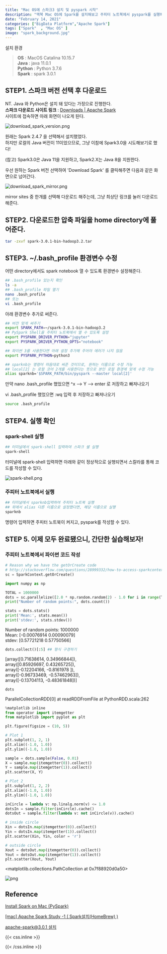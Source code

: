 ```yaml
---
title: "Mac OS에 스파크3 설치 및 pyspark 시작"
description: "맥북 Mac OS에 Spark를 설치해보고 주피터 노트북에서 pyspark를 실행해보자!"
date: "February 14, 2021"
categories: ["BigData Platform","Apache Spark"]
tags: ["Spark"  , "Mac OS" ]
image: "spark_background.jpg"
---
```



<!--more-->

설치 환경

> **OS** : MacOS Catalina 10.15.7  
**Java** : java 11.0.1  
**Python** : Python 3.7.6  
**Spark** : spark 3.0.1


## STEP1. 스파크 버전 선택 후 다운로드

NT. Java 와 Python은 설치 돼 있다는 가정으로 진행한다.  
__스파크 다운로드 사이트 링크__ : [Downloads | Apache Spark](http://spark.apache.org/downloads.html)  
사이트에 접속하면 아래 화면이 나오게 된다.  


![download_spark_version.png](download_spark_version.png)


원래는 Spark 2.4.7 을 선택해서 설치했었다.  
하지만 로컬의 Java 버전이 11이었으므로, 그냥 이참에 Spark3.0을 시도해보기로 했다!

(참고) Spark3.0은 Java 11을 지원하고, Spark2.X는 Java 8을 지원한다.

우선 원하는 Spark 버전 선택하여 'Download Spark' 를 클릭해주면 다음과 같은 화면으로 넘어간다.

![download_spark_mirror.png](download_spark_mirror.png)

mirror sites 중 한개를 선택해 다운로드 해주는데, 그냥 최상단 링크를 눌러 다운로드 해준다.


## STEP2. 다운로드한 압축 파일을 home directory에 풀어준다.

```bash
tar -zxvf spark-3.0.1-bin-hadoop3.2.tar
```

## STEP3. ~/.bash_profile 환경변수 수정

어떤 directory에서도 spark notebook 열 수 있도록 환경변수 설정해준다.

```bash
## .bash_profile 있는지 확인
ls -a 
## .bash_profile 파일 열기
nano .bash_profile
## 또는 
vi .bash_profile
```

 

아래 환경변수 추가로 써준다.

```bash
## 버전 맞게 써주기
export SPARK_PATH=~/spark-3.0.1-bin-hadoop3.2 
## PySpark Shell을 주피터 노트북에서 열 수 있도록 설정
export PYSPARK_DRIVER_PYTHON="jupyter"
export PYSPARK_DRIVER_PYTHON_OPTS="notebook"

## 파이썬 3를 사용한다면 아래 설정 추가해 주어야 에러가 나지 않음
export PYSPARK_PYTHON=python3

## sparknb는 명령어 마음대로 써준 것이므로, 원하는 이름으로 수정 가능
## local[2] 는 로컬 코어 2개를 사용한다는 뜻으로 본인 로컬 환경에 맞게 수정 가능
alias sparknb='$SPARK_PATH/bin/pyspark --master local[2]'
```

만약 nano .bash_profile 했었으면  ^x —> Y —> enter 로 저장하고 빠져나오기

vi .bash_profile 했었으면 :wq 입력 후 저장하고 빠져나오기

```bash
source .bash_profile
```

## STEP4. 실행 확인
### spark-shell 실행
```bash
## 터미널에서 spark-shell 입력하여 스파크 쉘 실행
spark-shell
```
터미널에 spark-shell 입력하면 아래와 같이 정상적으로 실행되면서 스칼라를 통해 코드를 작성할 수 있다.

![spark-shell.png](spark-shell.png)

### 주피터 노트북에서 실행

```bash
## 터미널에서 sparknb입력하여 주피터 노트북 실행
## 위에서 alias 다른 이름으로 설정했다면, 해당 이름으로 실행
sparknb
```
명령어 입력하면 주피터 노트북이 켜지고, pyspark를 작성할 수 있다.


## STEP 5. 이제 모두 완료됐으니, 간단한 실습해보자!

### 주피터 노트북에서 파이썬 코드 작성

```python
# Reason why we have the getOrCreate code
# http://stackoverflow.com/questions/28999332/how-to-access-sparkcontext-in-pyspark-script
sc = SparkContext.getOrCreate()
```






```python
import numpy as np

TOTAL = 1000000
dots = sc.parallelize([2.0 * np.random.random(2) - 1.0 for i in range(TOTAL)]).cache()
print("Number of random points:", dots.count())

stats = dots.stats()
print('Mean:', stats.mean())
print('stdev:', stats.stdev())
```

Number of random points: 1000000    
Mean: [-0.00076914  0.00090079]  
stdev: [0.57721218 0.57750566]



```python
dots.collect()[:5] ## 형식 구경하기
```




[array([0.71638614, 0.34966844]),  
 array([0.85926697, 0.43265725]),  
 array([-0.12204166, -0.8161978 ]),  
 array([-0.96733469, -0.57462963]),  
 array([-0.13704113, -0.48361848])]




```python
dots
```




ParallelCollectionRDD[0] at readRDDFromFile at PythonRDD.scala:262




```python
%matplotlib inline
from operator import itemgetter
from matplotlib import pyplot as plt

plt.figure(figsize = (10, 5))

# Plot 1
plt.subplot(1, 2, 1)
plt.xlim((-1.0, 1.0))
plt.ylim((-1.0, 1.0))

sample = dots.sample(False, 0.01)
X = sample.map(itemgetter(0)).collect()
Y = sample.map(itemgetter(1)).collect()
plt.scatter(X, Y)

# Plot 2
plt.subplot(1, 2, 2)
plt.xlim((-1.0, 1.0))
plt.ylim((-1.0, 1.0))

inCircle = lambda v: np.linalg.norm(v) <= 1.0
dotsIn = sample.filter(inCircle).cache()
dotsOut = sample.filter(lambda v: not inCircle(v)).cache()

# inside circle
Xin = dotsIn.map(itemgetter(0)).collect()
Yin = dotsIn.map(itemgetter(1)).collect()
plt.scatter(Xin, Yin, color = 'r')

# outside circle
Xout = dotsOut.map(itemgetter(0)).collect()
Yout = dotsOut.map(itemgetter(1)).collect()
plt.scatter(Xout, Yout)
```




<matplotlib.collections.PathCollection at 0x7f88920d0a50>


![png](spark_first_example_5_1.png)



## Reference

[Install Spark on Mac (PySpark)](https://medium.com/@GalarnykMichael/install-spark-on-mac-pyspark-453f395f240b)

[[mac] Apache Spark Study -1 ( Spark설치(HomeBrew) )](https://kingname.tistory.com/159)

[apache-spark@3.0.1 설치](https://parkaparka.tistory.com/27)


{{< css.inline >}}
<style>
.canon { background: white; width: 100%; height: auto; }
</style>
{{< /css.inline >}}
